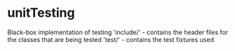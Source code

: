 # unitTesting
Black-box implementation of testing
'include/' - contains the header files for the classes that are being tested
'test/' - contains the test fixtures used 
